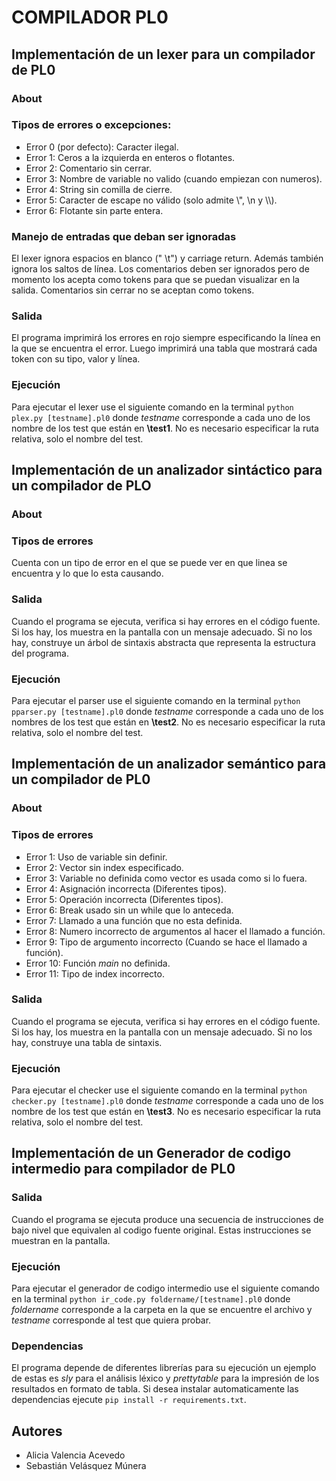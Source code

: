 # COMPILADOR PL0
## Implementación de un lexer para un compilador de PL0
### About
### Tipos de errores o excepciones:
* Error 0 (por defecto): Caracter ilegal.
* Error 1: Ceros a la izquierda en enteros o flotantes.
* Error 2: Comentario sin cerrar.
* Error 3: Nombre de variable no valido (cuando empiezan con numeros).
* Error 4: String sin comilla de cierre.
* Error 5: Caracter de escape no válido (solo admite \\\", \n y \\\\).
* Error 6: Flotante sin parte entera.

### Manejo de entradas que deban ser ignoradas
El lexer ignora espacios en blanco (" \t") y carriage return. Además también ignora los saltos de línea.
Los comentarios deben ser ignorados pero de momento los acepta como tokens para que se puedan visualizar en la salida.
Comentarios sin cerrar no se aceptan como tokens.

### Salida
El programa imprimirá los errores en rojo siempre especificando la línea en la que se encuentra el error.
Luego imprimirá una tabla que mostrará cada token con su tipo, valor y línea.

### Ejecución
Para ejecutar el lexer use el siguiente comando en la terminal `python plex.py [testname].pl0` donde *testname*
corresponde a cada uno de los nombre de los test que están en **\test1**. No es necesario especificar la ruta relativa,
solo el nombre del test. 

## Implementación de un analizador sintáctico para un compilador de PLO
### About 
### Tipos de errores
Cuenta con un tipo de error en el que se puede ver en que linea se encuentra y lo que lo esta causando.

### Salida
Cuando el programa se ejecuta, verifica si hay errores en el código fuente. Si los hay, los muestra en la pantalla con un mensaje adecuado. Si no los hay, construye un árbol de sintaxis abstracta que representa la estructura del programa.

### Ejecución
Para ejecutar el parser use el siguiente comando en la terminal `python pparser.py [testname].pl0` donde *testname*
corresponde a cada uno de los nombres de los test que están en **\test2**. No es necesario especificar la ruta relativa,
solo el nombre del test.

## Implementación de un analizador semántico para un compilador de PL0
### About
### Tipos de errores
* Error 1: Uso de variable sin definir.
* Error 2: Vector sin index especificado.
* Error 3: Variable no  definida como vector es usada como si lo fuera.
* Error 4: Asignación incorrecta (Diferentes tipos).
* Error 5: Operación incorrecta (Diferentes tipos).
* Error 6: Break usado sin un while que lo anteceda.
* Error 7: Llamado a una función que no esta definida.
* Error 8: Numero incorrecto de argumentos al hacer el llamado a función.
* Error 9: Tipo de argumento incorrecto (Cuando se hace el llamado a función).
* Error 10: Función *main* no definida.
* Error 11: Tipo de index incorrecto.

### Salida
Cuando el programa se ejecuta, verifica si hay errores en el código fuente. Si los hay, los muestra en la pantalla con un mensaje adecuado. Si no los hay, construye una tabla de sintaxis.

### Ejecución
Para ejecutar el checker use el siguiente comando en la terminal `python checker.py [testname].pl0` donde *testname*
corresponde a cada uno de los nombre de los test que están en **\test3**. No es necesario especificar la ruta relativa,
solo el nombre del test.

## Implementación de un Generador de codigo intermedio para compilador de PL0
### Salida
Cuando el programa se ejecuta produce una secuencia de instrucciones de bajo nivel que equivalen al codigo fuente original. Estas instrucciones se muestran en la pantalla.

### Ejecución
Para ejecutar el generador de codigo intermedio use el siguiente comando en la terminal `python ir_code.py foldername/[testname].pl0` donde *foldername* corresponde a la carpeta en la que se encuentre el archivo y *testname*
corresponde al test que quiera probar.

### Dependencias
El programa depende de diferentes librerías para su ejecución un ejemplo de estas es *sly* para el análisis léxico y *prettytable* para la impresión
de los resultados en formato de tabla. Si desea instalar automaticamente las dependencias ejecute
`pip install -r requirements.txt`.

## Autores
* Alicia Valencia Acevedo
* Sebastián Velásquez Múnera 
